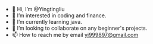 - 👋 Hi, I’m @Yingtingliu
- 👀 I’m interested in coding and finance.
- 🌱 I’m currently learning java.
- 💞️ I’m looking to collaborate on any beginner's projects.
- 📫 How to reach me by email yi999897@gmail.com

<!---
Yingtingliu/Yingtingliu is a ✨ special ✨ repository because its `README.md` (this file) appears on your GitHub profile.
You can click the Preview link to take a look at your changes.
--->
